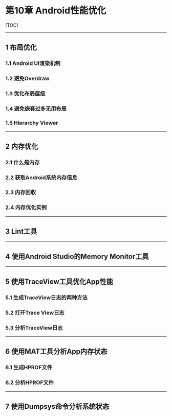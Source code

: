 ﻿# 第10章 Android性能优化

[TOC]


----------


## 1 布局优化
### 1.1 Android UI渲染机制
### 1.2 避免Overdraw
### 1.3 优化布局层级
### 1.4 避免嵌套过多无用布局
### 1.5 Hierarchy Viewer


----------


## 2 内存优化
### 2.1 什么是内存
### 2.2 获取Android系统内存信息
### 2.3 内存回收
### 2.4 内存优化实例


----------


## 3 Lint工具


----------


## 4 使用Android Studio的Memory Monitor工具


----------


## 5 使用TraceView工具优化App性能
### 5.1 生成TraceView日志的两种方法
### 5.2 打开Trace View日志   
### 5.3 分析TraceView日志


----------


## 6 使用MAT工具分析App内存状态
### 6.1 生成HPROF文件
### 6.2 分析HPROF文件


----------


## 7 使用Dumpsys命令分析系统状态


